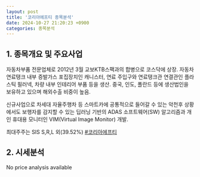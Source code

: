 ```yaml
---
layout: post
title: '코리아에프티 종목분석'
date: 2024-10-27 21:20:23 +0900
categories: 종목분석
---
```


## 1. 종목개요 및 주요사업

자동차부품 전문업체로 2012년 3월 교보KTB스팩과의 합병으로 코스닥에 상장. 자동차 연료탱크 내부 증발가스 포집장치인 캐니스터, 연료 주입구와 연료탱크관 연결관인 플라스틱 필러넥, 차량 내부 인테리어 부품 등을 생산. 중국, 인도, 폴란드 등에 생산법인을 보유하고 있으며 해외수출 비중이 높음.

신규사업으로 차세대 자율주행차 등 스마트카에 공통적으로 들어갈 수 있는 악천후 상황에서도 보행자를 감지할 수 있는 딥러닝 기반의 ADAS 소프트웨어(SW) 알고리즘과 개인 휴대용 모니터인 VIM(Virtual Image Monitor) 개발.

최대주주는 SIS S,R,L 외(39.52%)
[#코리아에프티](#)

## 2. 시세분석

No price analysis available
